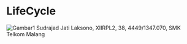 # LifeCycle
![Gambar1](http://imageshack.com/a/img921/9210/jMhWhI.png)
Sudrajad Jati Laksono, XIIRPL2, 38, 4449/1347.070, SMK Telkom Malang
